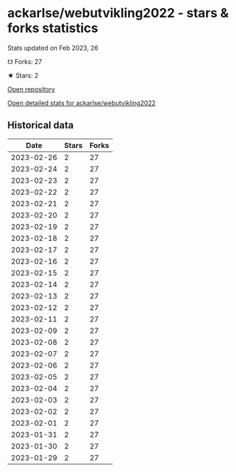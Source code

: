 # ackarlse/webutvikling2022 - stars & forks statistics

Stats updated on Feb 2023, 26

☋ Forks: 27

★ Stars: 2

[Open repository](https://github.com/ackarlse/webutvikling2022)

[Open detailed stats for ackarlse/webutvikling2022](https://reviewgithub.com/rep/ackarlse/webutvikling2022)

## Historical data
| Date | Stars | Forks |
|------|-------|-------|
| 2023-02-26 | 2 | 27 | 
| 2023-02-24 | 2 | 27 | 
| 2023-02-23 | 2 | 27 | 
| 2023-02-22 | 2 | 27 | 
| 2023-02-21 | 2 | 27 | 
| 2023-02-20 | 2 | 27 | 
| 2023-02-19 | 2 | 27 | 
| 2023-02-18 | 2 | 27 | 
| 2023-02-17 | 2 | 27 | 
| 2023-02-16 | 2 | 27 | 
| 2023-02-15 | 2 | 27 | 
| 2023-02-14 | 2 | 27 | 
| 2023-02-13 | 2 | 27 | 
| 2023-02-12 | 2 | 27 | 
| 2023-02-11 | 2 | 27 | 
| 2023-02-09 | 2 | 27 | 
| 2023-02-08 | 2 | 27 | 
| 2023-02-07 | 2 | 27 | 
| 2023-02-06 | 2 | 27 | 
| 2023-02-05 | 2 | 27 | 
| 2023-02-04 | 2 | 27 | 
| 2023-02-03 | 2 | 27 | 
| 2023-02-02 | 2 | 27 | 
| 2023-02-01 | 2 | 27 | 
| 2023-01-31 | 2 | 27 | 
| 2023-01-30 | 2 | 27 | 
| 2023-01-29 | 2 | 27 | 

